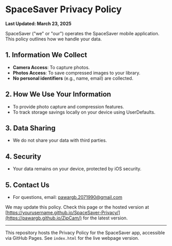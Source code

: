# SpaceSaver Privacy Policy

**Last Updated: March 23, 2025**

SpaceSaver ("we" or "our") operates the SpaceSaver mobile application. This policy outlines how we handle your data.

## 1. Information We Collect
- **Camera Access**: To capture photos.
- **Photos Access**: To save compressed images to your library.
- **No personal identifiers** (e.g., name, email) are collected.

## 2. How We Use Your Information
- To provide photo capture and compression features.
- To track storage savings locally on your device using UserDefaults.

## 3. Data Sharing
- We do not share your data with third parties.

## 4. Security
- Your data remains on your device, protected by iOS security.

## 5. Contact Us
- For questions, email: pawargb.2071990@gmail.com

We may update this policy. Check this page or the hosted version at [https://yourusername.github.io/SpaceSaver-Privacy/](https://pawargb.github.io/ZipCam/) for the latest version.

---

This repository hosts the Privacy Policy for the SpaceSaver app, accessible via GitHub Pages. See `index.html` for the live webpage version.
